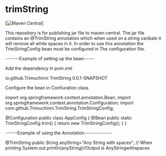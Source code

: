 # trimString

[![Maven Central](https://maven-badges.herokuapp.com/maven-central/io.github.Trimuchinni/TrimString/badge.svg)]

This repository is for publishing jar file to maven central.
The jar file contains an @TrimString annotation which when used on a string varibale it will remove all white spaces in it.
In order to use this annotation the TrimStringConfig bean must be configured in The configuration file.

-------Example of setting up the bean:-----


Add the dependency in pom.xml

<dependency>
  <groupId>io.github.Trimuchinni</groupId>
  <artifactId>TrimString</artifactId>
  <version>0.0.1-SNAPSHOT</version>
</dependency>

Configure the bean in Confiuration class


import org.springframework.context.annotation.Bean;
import org.springframework.context.annotation.Configuration;
import com.github.Trimuchinni.TrimString.TrimStringConfig;

@Configuration
public class AppConfig {
    @Bean
    public static TrimStringConfig trim() {
        return new TrimStringConfig();
    }
}

------Example of using the Annotation--------------

  @TrimString
	public String anyString="Any String with spaces";
// When printing
System.out.println(anyString)//Output is AnyStringwithspaces
